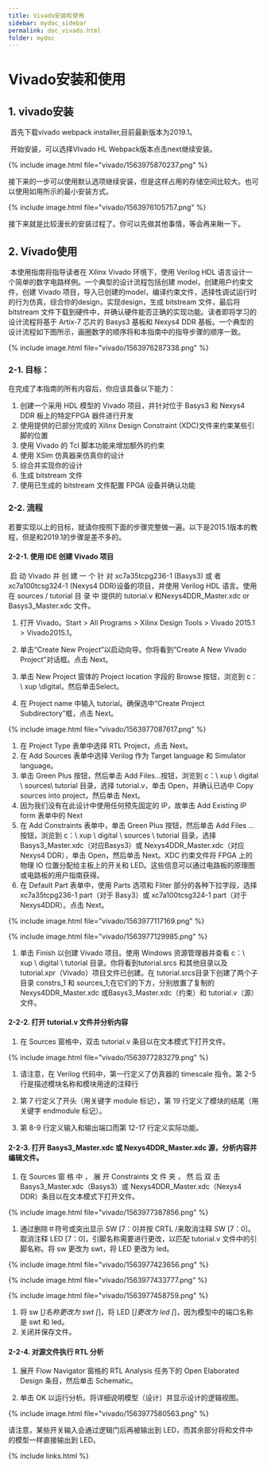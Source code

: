 ```yaml
---
title: Vivado安装和使用
sidebar: mydoc_sidebar
permalink: doc_vivado.html
folder: mydoc
---
```

# Vivado安装和使用

## 1. vivado安装

​	首先下载vivado webpack installer,目前最新版本为2019.1。

​	开始安装，可以选择VIvado HL Webpack版本点击next继续安装。

{% include image.html file="vivado/1563975870237.png" %} 

​	接下来的一步可以使用默认选项继续安装，但是这样占用的存储空间比较大。也可以使用如用所示的最小安装方式。

{% include image.html file="vivado/1563976105757.png" %} 

接下来就是比较漫长的安装过程了。你可以先做其他事情，等会再来瞅一下。

## 2. Vivado使用

​	本使用指南将指导读者在 Xilinx Vivado 环境下，使用 Verilog HDL 语言设计一个简单的数字电路样例。一个典型的设计流程包括创建 model，创建用户约束文件，创建 Vivado 项目，导入已创建的model，编译约束文件，选择性调试运行时的行为仿真，综合你的design，实现design，生成 bitstream 文件，最后将 bitstream 文件下载到硬件中，并确认硬件能否正确的实现功能。读者即将学习的设计流程将基于 Artix-7 芯片的 Basys3 基板和 Nexys4 DDR 基板。一个典型的设计流程如下图所示，画圈数字的顺序将和本指南中的指导步骤的顺序一致。

{% include image.html file="vivado/1563976287338.png" %} 

### 2-1. 目标：

在完成了本指南的所有内容后，你应该具备以下能力：

1.  创建一个采用 HDL 模型的 Vivado 项目，并针对位于 Basys3 和 Nexys4 DDR 板上的特定FPGA 器件进行开发
2.  使用提供的已部分完成的 Xilinx Design Constraint (XDC)文件来约束某些引脚的位置
3.  使用 Vivado 的 Tcl 脚本功能来增加额外的约束
4.  使用 XSim 仿真器来仿真你的设计
5.  综合并实现你的设计
6.  生成 bitstream 文件
7.  使用已生成的 bitstream 文件配置 FPGA 设备并确认功能

### 2-2. 流程

​	若要实现以上的目标，就请你按照下面的步骤完整做一遍。以下是2015.1版本的教程，但是和2019.1的步骤是差不多的。

#### 2-2-1. 使用 IDE 创建 Vivado 项目

​	启 动 Vivado 并 创 建 一 个 针 对 xc7a35tcpg236-1 (Basys3) 或 者xc7a100tcsg324-1 (Nexys4 DDR)设备的项目，并使用 Verilog HDL 语言。使用在 sources / tutorial 目 录 中 提供的 tutorial.v 和Nexys4DDR_Master.xdc or Basys3_Master.xdc 文件。

1.  打开 Vivado。Start &gt; All Programs &gt; Xilinx Design Tools &gt; Vivado 2015.1 &gt; Vivado2015.1。

2.  单击“Create New Project”以启动向导。你将看到“Create A New Vivado Project”对话框。点击 Next。

3.  单击 New Project 窗体的 Project location 字段的 Browse 按钮，浏览到 c：\ xup \digital，然后单击Select。

4.  在 Project name 中输入 tutorial。确保选中“Create Project Subdirectory”框，点击 Next。

{% include image.html file="vivado/1563977087617.png" %} 

1.  在 Project Type 表单中选择 RTL Project，点击 Next。
2.  在 Add Sources 表单中选择 Verilog 作为 Target language 和 Simulator language。
3.  单击 Green Plus 按钮，然后单击 Add Files...按钮，浏览到 c：\ xup \ digital \ sources\ tutorial 目录，选择 tutorial.v，单击 Open，并确认已选中 Copy sources into project，然后单击 Next。
4.  因为我们没有在此设计中使用任何预先固定的 IP，故单击 Add Existing IP form 表单中的 Next
5.  在 Add Constraints 表单中，单击 Green Plus 按钮，然后单击 Add Files ...按钮，浏览到 c：\ xup \ digital \ sources \ tutorial 目录，选择 Basys3_Master.xdc（对应Basys3）或 Nexys4DDR_Master.xdc（对应 Nexys4 DDR），单击 Open，然后单击 Next。XDC 约束文件将 FPGA 上的物理 IO 位置分配给主板上的开关和 LED。这些信息可以通过电路板的原理图或电路板的用户指南获得。
6.  在 Default Part 表单中，使用 Parts 选项和 Fliter 部分的各种下拉字段，选择 xc7a35tcpg236-1 part（对于 Basy3）或 xc7a100tcsg324-1 part（对于 Nexys4DDR）。点击 Next。

{% include image.html file="vivado/1563977117169.png" %} 

{% include image.html file="vivado/1563977129985.png" %} 

1.  单击 Finish 以创建 Vivado 项目。使用 Windows 资源管理器并查看 c：\ xup \ digital \ tutorial 目录。你将看到tutorial.srcs 和其他目录以及 tutorial.xpr（Vivado）项目文件已创建。在 tutorial.srcs目录下创建了两个子目录 constrs_1 和 sources_1;在它们的下方，分别放置了复制的 Nexys4DDR_Master.xdc 或Basys3_Master.xdc（约束）和 tutorial.v（源）文件。

#### 2-2-2. 打开 tutorial.v 文件并分析内容

1.  在 Sources 窗格中，双击 tutorial.v 条目以在文本模式下打开文件。

{% include image.html file="vivado/1563977283279.png" %} 

1.  请注意，在 Verilog 代码中，第一行定义了仿真器的 timescale 指令。第 2-5 行是描述模块名称和模块用途的注释行

2.  第 7 行定义了开头（用关键字 module 标记），第 19 行定义了模块的结尾（用关键字 endmodule 标记）。

3.  第 8-9 行定义输入和输出端口而第 12-17 行定义实际功能。

#### 2-2-3. 打开 Basys3_Master.xdc 或 Nexys4DDR_Master.xdc 源，分析内容并编辑文件。

1.  在 Sources 窗 格 中 ， 展 开 Constraints 文 件 夹 ， 然 后 双 击Basys3_Master.xdc（Basys3）或 Nexys4DDR_Master.xdc（Nexys4 DDR）条目以在文本模式下打开文件。

{% include image.html file="vivado/1563977387856.png" %} 

1.  通过删除＃符号或突出显示 SW [7：0]并按 CRTL /来取消注释 SW [7：0]。取消注释 LED [7：0]，引脚名称需要进行更改，以匹配 tutorial.v 文件中的引脚名称。将 sw 更改为 swt，将 LED 更改为 led。

{% include image.html file="vivado/1563977423656.png" %} 

{% include image.html file="vivado/1563977433777.png" %} 


{% include image.html file="vivado/1563977458759.png" %} 

1.  将 sw [*]名称更改为 swt [*]，将 LED [*]更改为 led [*]，因为模型中的端口名称是 swt 和 led。
2.  关闭并保存文件。

#### 2-2-4. 对源文件执行 RTL 分析

1.  展开 Flow Navigator 窗格的 RTL Analysis 任务下的 Open Elaborated Design 条目，然后单击 Schematic。

2.  单击 OK 以运行分析。将详细说明模型（设计）并显示设计的逻辑视图。

{% include image.html file="vivado/1563977580563.png" %} 

请注意，某些开关输入会通过逻辑门后再被输出到 LED，而其余部分将和文件中的模型一样直接输出到 LED。

{% include links.html %}
